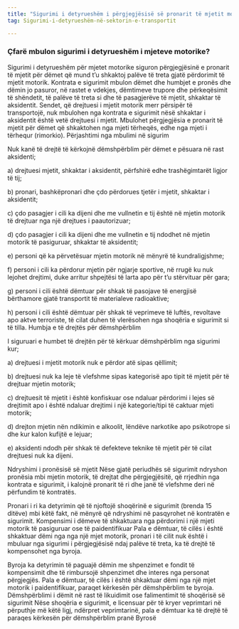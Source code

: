 ```yaml
---
title: "Sigurimi i detyrueshëm i përgjegjësisë së pronarit të mjetit motorik për dëmet shkaktuar palëve të treta "
tag: Sigurimi-i-detyrueshëm-në-sektorin-e-transportit

---
```



### Çfarë mbulon sigurimi i detyrueshëm i mjeteve motorike?

Sigurimi i detyrueshëm për mjetet motorike  siguron përgjegjësinë e pronarit të mjetit për dëmet që mund t’u shkaktoj palëve të treta gjatë përdorimit të mjetit motorik.
Kontrata e sigurimit mbulon dëmet dhe humbjet e pronës dhe dëmin jo pasuror, në rastet e vdekjes, dëmtimeve trupore dhe përkeqësimit të shëndetit, të palëve të treta si dhe të pasagjerëve të mjetit, shkaktar të aksidentit.
Sendet, që drejtuesi i mjetit motorik merr përsipër të transportojë, nuk mbulohen nga kontrata e sigurimit nësë shkaktar i aksidentit është vetë drejtuesi i mjetit.
Mbulohet përgjegjësia e pronarit të mjetit për dëmet që shkaktohen nga mjeti tërheqës, edhe nga  mjeti i tërhequr (rimorkio).
Përjashtimi nga mbulimi në sigurim

Nuk kanë të drejtë të kërkojnë dëmshpërblim për dëmet e pësuara në rast aksidenti;

a)	drejtuesi  mjetit, shkaktar i aksidentit, përfshirë edhe trashëgimtarët ligjor të tij;

b)	pronari, bashkëpronari dhe çdo përdorues tjetër i mjetit, shkaktar i aksidentit;

c)	çdo pasagjer i cili ka dijeni dhe me vullnetin e tij është në mjetin motorik të drejtuar nga një drejtues i paautorizuar;

d)	çdo pasagjer i cili ka dijeni dhe me vullnetin e tij ndodhet në mjetin motorik të pasiguruar, shkaktar të aksidentit;

e)	personi që ka përvetësuar mjetin motorik në mënyrë të kundraligjshme;

f)	personi i cili ka përdorur mjetin për ngjarje sportive, në rrugë ku nuk lejohet drejtimi, duke arritur shpejtësi të larta apo për t’u stërvituar për gara;

g)	personi i cili është dëmtuar për shkak të pasojave të energjisë bërthamore gjatë transportit të materialeve radioaktive;

h)	personi i cili është dëmtuar për shkak të veprimeve të luftës, revoltave apo aktve terroriste, të cilat duhen të vlerësohen nga shoqëria e sigurimit si të tilla.
Humbja e të drejtës për dëmshpërblim

I siguruari e humbet të drejtën për të kërkuar dëmshpërblim nga sigurimi kur;

a)	drejtuesi i mjetit motorik nuk e përdor atë sipas qëllimit;  

b)	drejtuesi nuk ka leje të vlefshme sipas kategorisë apo tipit të mjetit për të drejtuar mjetin motorik;

c)	drejtuesit të mjetit i është konfiskuar ose ndaluar përdorimi i lejes së drejtimit apo i është ndaluar drejtimi i një kategorie/tipi të caktuar mjeti motorik;

d)	drejton mjetin nën ndikimin e alkoolit, lëndëve narkotike apo psikotrope si dhe kur kalon kufijtë e lejuar;

e)	aksidenti ndodh për shkak të defekteve teknike të mjetit për të cilat drejtuesi nuk ka dijeni.

Ndryshimi i pronësisë së mjetit 
Nëse gjatë periudhës së sigurimit ndryshon pronësia mbi mjetin motorik, të drejtat dhe përgjegjësitë, që rrjedhin nga kontrata e sigurimit, i kalojnë pronarit të ri dhe janë të vlefshme deri në përfundim të kontratës. 

Pronari i ri ka detyrimin që të njoftojë shoqërinë e sigurimit  (brenda 15 ditëve) mbi këtë fakt, në mënyrë që ndryshimi në pasqyrohet në kontratën e sigurimit.
Kompensimi i dëmeve të shkaktuara nga përdorimi i një mjeti motorik të pasiguruar ose të paidentifikuar
Pala e dëmtuar, të cilës i është shkaktuar dëmi nga nga një mjet motorik, pronari i të cilit nuk është i mbuluar nga sigurimi i përgjegjësisë ndaj palëve të treta, ka të drejtë të kompensohet nga byroja.

Byroja  ka detyrimin të paguajë dëmin me shpenzimet e fondit të kompensimit dhe të rimbursojë shpenzimet dhe interes nga personat përgjegjës.
Pala e dëmtuar, të cilës i është shkaktuar dëmi nga një mjet motorik i paidentifikuar, paraqet kërkesën për dëmshpërblim te byroja. 
Dëmshpërblimi i dëmit në rast të likuidimit ose falimentimit të shoqërisë së sigurimit
Nëse shoqëria e sigurimit, e licensuar për të kryer veprimtari në përputhje më këtë ligj, ndërpret veprimtarinë, pala e dëmtuar ka të drejtë të paraqes kërkesën për dëmshpërblim pranë Byrosë
